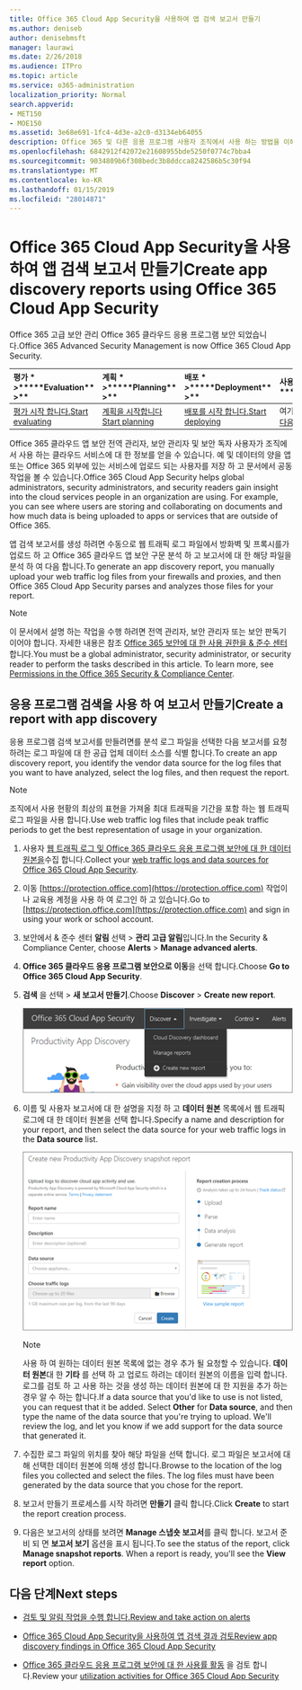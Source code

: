 ```yaml
---
title: Office 365 Cloud App Security을 사용하여 앱 검색 보고서 만들기
ms.author: deniseb
author: denisebmsft
manager: laurawi
ms.date: 2/26/2018
ms.audience: ITPro
ms.topic: article
ms.service: o365-administration
localization_priority: Normal
search.appverid:
- MET150
- MOE150
ms.assetid: 3e68e691-1fc4-4d3e-a2c0-d3134eb64055
description: Office 365 및 다른 응용 프로그램 사용자 조직에서 사용 하는 방법을 이해할 수 있도록 하는 Office 365 클라우드 앱 보안이 포함 된 보고서를 만듭니다.
ms.openlocfilehash: 6842912f42072e21608955bde5250f0774c7bba4
ms.sourcegitcommit: 9034809b6f308bedc3b8ddcca8242586b5c30f94
ms.translationtype: MT
ms.contentlocale: ko-KR
ms.lasthandoff: 01/15/2019
ms.locfileid: "28014871"
---
```

# <a name="create-app-discovery-reports-using-office-365-cloud-app-security"></a><span data-ttu-id="310dd-103">Office 365 Cloud App Security을 사용하여 앱 검색 보고서 만들기</span><span class="sxs-lookup"><span data-stu-id="310dd-103">Create app discovery reports using Office 365 Cloud App Security</span></span>

<span data-ttu-id="310dd-104">Office 365 고급 보안 관리 Office 365 클라우드 응용 프로그램 보안 되었습니다.</span><span class="sxs-lookup"><span data-stu-id="310dd-104">Office 365 Advanced Security Management is now Office 365 Cloud App Security.</span></span>
  
|<span data-ttu-id="310dd-105">평가 \* *\>*\*</span><span class="sxs-lookup"><span data-stu-id="310dd-105">\*\*\*\*Evaluation\*\* \>\*\*</span></span>|<span data-ttu-id="310dd-106">계획 \* *\>*\*</span><span class="sxs-lookup"><span data-stu-id="310dd-106">\*\*\*\*Planning\*\* \>\*\*</span></span>|<span data-ttu-id="310dd-107">배포 \* *\>*\*</span><span class="sxs-lookup"><span data-stu-id="310dd-107">\*\*\*\*Deployment\*\* \>\*\*</span></span>|<span data-ttu-id="310dd-108">사용률 \* \* \*</span><span class="sxs-lookup"><span data-stu-id="310dd-108">\*\*\*\*Utilization\*\*\*\*</span></span>|
|:-----|:-----|:-----|:-----|
|[<span data-ttu-id="310dd-109">평가 시작 합니다.</span><span class="sxs-lookup"><span data-stu-id="310dd-109">Start evaluating</span></span>](office-365-cas-overview.md) <br/> |[<span data-ttu-id="310dd-110">계획을 시작합니다</span><span class="sxs-lookup"><span data-stu-id="310dd-110">Start planning</span></span>](get-ready-for-office-365-cas.md) <br/> |[<span data-ttu-id="310dd-111">배포를 시작 합니다.</span><span class="sxs-lookup"><span data-stu-id="310dd-111">Start deploying</span></span>](turn-on-office-365-cas.md) <br/> |<span data-ttu-id="310dd-112">여기는!</span><span class="sxs-lookup"><span data-stu-id="310dd-112">You are here!</span></span>  <br/> [<span data-ttu-id="310dd-113">다음 단계</span><span class="sxs-lookup"><span data-stu-id="310dd-113">Next steps</span></span>](#next-steps) <br/> |
   
<span data-ttu-id="310dd-p101">Office 365 클라우드 앱 보안 전역 관리자, 보안 관리자 및 보안 독자 사용자가 조직에서 사용 하는 클라우드 서비스에 대 한 정보를 얻을 수 있습니다. 예 및 데이터의 양을 앱 또는 Office 365 외부에 있는 서비스에 업로드 되는 사용자를 저장 하 고 문서에서 공동 작업을 볼 수 있습니다.</span><span class="sxs-lookup"><span data-stu-id="310dd-p101">Office 365 Cloud App Security helps global administrators, security administrators, and security readers gain insight into the cloud services people in an organization are using. For example, you can see where users are storing and collaborating on documents and how much data is being uploaded to apps or services that are outside of Office 365.</span></span>
  
<span data-ttu-id="310dd-116">앱 검색 보고서를 생성 하려면 수동으로 웹 트래픽 로그 파일에서 방화벽 및 프록시를가 업로드 하 고 Office 365 클라우드 앱 보안 구문 분석 하 고 보고서에 대 한 해당 파일을 분석 하 여 다음 합니다.</span><span class="sxs-lookup"><span data-stu-id="310dd-116">To generate an app discovery report, you manually upload your web traffic log files from your firewalls and proxies, and then Office 365 Cloud App Security parses and analyzes those files for your report.</span></span>
  
> [!NOTE]
> <span data-ttu-id="310dd-p102">이 문서에서 설명 하는 작업을 수행 하려면 전역 관리자, 보안 관리자 또는 보안 판독기 이어야 합니다. 자세한 내용은 참조 [Office 365 보안에 대 한 사용 권한을 &amp; 준수 센터](permissions-in-the-security-and-compliance-center.md)합니다.</span><span class="sxs-lookup"><span data-stu-id="310dd-p102">You must be a global administrator, security administrator, or security reader to perform the tasks described in this article. To learn more, see [Permissions in the Office 365 Security &amp; Compliance Center](permissions-in-the-security-and-compliance-center.md).</span></span> 
  
## <a name="create-a-report-with-app-discovery"></a><span data-ttu-id="310dd-119">응용 프로그램 검색을 사용 하 여 보고서 만들기</span><span class="sxs-lookup"><span data-stu-id="310dd-119">Create a report with app discovery</span></span>

<span data-ttu-id="310dd-120">응용 프로그램 검색 보고서를 만들려면를 분석 로그 파일을 선택한 다음 보고서를 요청 하려는 로그 파일에 대 한 공급 업체 데이터 소스를 식별 합니다.</span><span class="sxs-lookup"><span data-stu-id="310dd-120">To create an app discovery report, you identify the vendor data source for the log files that you want to have analyzed, select the log files, and then request the report.</span></span>
  
> [!NOTE]
> <span data-ttu-id="310dd-121">조직에서 사용 현황의 최상의 표현을 가져올 최대 트래픽을 기간을 포함 하는 웹 트래픽 로그 파일을 사용 합니다.</span><span class="sxs-lookup"><span data-stu-id="310dd-121">Use web traffic log files that include peak traffic periods to get the best representation of usage in your organization.</span></span> 
  
1. <span data-ttu-id="310dd-122">사용자 [웹 트래픽 로그 및 Office 365 클라우드 응용 프로그램 보안에 대 한 데이터 원본을](web-traffic-logs-and-data-sources-for-ocas.md)수집 합니다.</span><span class="sxs-lookup"><span data-stu-id="310dd-122">Collect your [web traffic logs and data sources for Office 365 Cloud App Security](web-traffic-logs-and-data-sources-for-ocas.md).</span></span>
    
2. <span data-ttu-id="310dd-123">이동 [https://protection.office.com](https://protection.office.com) 작업이 나 교육용 계정을 사용 하 여 로그인 하 고 있습니다.</span><span class="sxs-lookup"><span data-stu-id="310dd-123">Go to [https://protection.office.com](https://protection.office.com) and sign in using your work or school account.</span></span> 
    
3. <span data-ttu-id="310dd-124">보안에서 &amp; 준수 센터 **알림** 선택 \> **관리 고급 알림**입니다.</span><span class="sxs-lookup"><span data-stu-id="310dd-124">In the Security &amp; Compliance Center, choose **Alerts** \> **Manage advanced alerts**.</span></span>
    
4. <span data-ttu-id="310dd-125">**Office 365 클라우드 응용 프로그램 보안으로 이동**을 선택 합니다.</span><span class="sxs-lookup"><span data-stu-id="310dd-125">Choose **Go to Office 365 Cloud App Security**.</span></span>
    
5. <span data-ttu-id="310dd-126">**검색** 을 선택 \> **새 보고서 만들기**.</span><span class="sxs-lookup"><span data-stu-id="310dd-126">Choose **Discover** \> **Create new report**.</span></span>
    
    ![Office 365 CAS 포털에서 검색을 선택](media/73b5299f-94b5-49dd-a00f-154d188eb2c5.png)
  
6. <span data-ttu-id="310dd-128">이름 및 사용자 보고서에 대 한 설명을 지정 하 고 **데이터 원본** 목록에서 웹 트래픽 로그에 대 한 데이터 원본을 선택 합니다.</span><span class="sxs-lookup"><span data-stu-id="310dd-128">Specify a name and description for your report, and then select the data source for your web traffic logs in the **Data source** list.</span></span> 
    
    ![O365 CA에서 검색을 선택 \> 새 보고서 만들기](media/22e660f0-5eb2-49fa-9fea-f88a5809a07b.png)
  
    > [!NOTE]
    > <span data-ttu-id="310dd-p103">사용 하 여 원하는 데이터 원본 목록에 없는 경우 추가 될 요청할 수 있습니다. **데이터 원본**대 한 **기타** 를 선택 하 고 업로드 하려는 데이터 원본의 이름을 입력 합니다. 로그를 검토 하 고 사용 하는 것을 생성 하는 데이터 원본에 대 한 지원을 추가 하는 경우 알 수 하는 합니다.</span><span class="sxs-lookup"><span data-stu-id="310dd-p103">If a data source that you'd like to use is not listed, you can request that it be added. Select **Other** for **Data source**, and then type the name of the data source that you're trying to upload. We'll review the log, and let you know if we add support for the data source that generated it.</span></span> 
  
7. <span data-ttu-id="310dd-p104">수집한 로그 파일의 위치를 찾아 해당 파일을 선택 합니다. 로그 파일은 보고서에 대해 선택한 데이터 원본에 의해 생성 합니다.</span><span class="sxs-lookup"><span data-stu-id="310dd-p104">Browse to the location of the log files you collected and select the files. The log files must have been generated by the data source that you chose for the report.</span></span>
    
8. <span data-ttu-id="310dd-135">보고서 만들기 프로세스를 시작 하려면 **만들기** 클릭 합니다.</span><span class="sxs-lookup"><span data-stu-id="310dd-135">Click **Create** to start the report creation process.</span></span> 
    
9. <span data-ttu-id="310dd-p105">다음은 보고서의 상태를 보려면 **Manage 스냅숏 보고서**를 클릭 합니다. 보고서 준비 되 면 **보고서 보기** 옵션을 표시 됩니다.</span><span class="sxs-lookup"><span data-stu-id="310dd-p105">To see the status of the report, click **Manage snapshot reports**. When a report is ready, you'll see the **View report** option.</span></span> 
    
## <a name="next-steps"></a><span data-ttu-id="310dd-138">다음 단계</span><span class="sxs-lookup"><span data-stu-id="310dd-138">Next steps</span></span>

- [<span data-ttu-id="310dd-139">검토 및 알림 작업을 수행 합니다.</span><span class="sxs-lookup"><span data-stu-id="310dd-139">Review and take action on alerts</span></span>](review-office-365-cas-alerts.md)
    
- [<span data-ttu-id="310dd-140">Office 365 Cloud App Security을 사용하여 앱 검색 결과 검토</span><span class="sxs-lookup"><span data-stu-id="310dd-140">Review app discovery findings in Office 365 Cloud App Security</span></span>](review-app-discovery-findings-in-ocas.md)
    
- <span data-ttu-id="310dd-141">[Office 365 클라우드 응용 프로그램 보안에 대 한 사용률 활동](utilization-activities-for-ocas.md) 을 검토 합니다.</span><span class="sxs-lookup"><span data-stu-id="310dd-141">Review your [utilization activities for Office 365 Cloud App Security](utilization-activities-for-ocas.md)</span></span>
    


